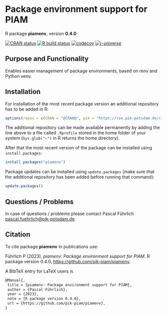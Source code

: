 # Package environment support for PIAM

R package **piamenv**, version **0.4.0**

[![CRAN status](https://www.r-pkg.org/badges/version/piamenv)](https://cran.r-project.org/package=piamenv)  [![R build status](https://github.com/pik-piam/piamenv/workflows/check/badge.svg)](https://github.com/pik-piam/piamenv/actions) [![codecov](https://codecov.io/gh/pik-piam/piamenv/branch/master/graph/badge.svg)](https://app.codecov.io/gh/pik-piam/piamenv) [![r-universe](https://pik-piam.r-universe.dev/badges/piamenv)](https://pik-piam.r-universe.dev/ui#builds)

## Purpose and Functionality

Enables easier management of package environments, based on renv and Python venv.


## Installation

For installation of the most recent package version an additional repository has to be added in R:

```r
options(repos = c(CRAN = "@CRAN@", pik = "https://rse.pik-potsdam.de/r/packages"))
```
The additional repository can be made available permanently by adding the line above to a file called `.Rprofile` stored in the home folder of your system (`Sys.glob("~")` in R returns the home directory).

After that the most recent version of the package can be installed using `install.packages`:

```r 
install.packages("piamenv")
```

Package updates can be installed using `update.packages` (make sure that the additional repository has been added before running that command):

```r 
update.packages()
```

## Questions / Problems

In case of questions / problems please contact Pascal Führlich <pascal.fuehrlich@pik-potsdam.de>.

## Citation

To cite package **piamenv** in publications use:

Führlich P (2023). _piamenv: Package environment support for PIAM_. R package version 0.4.0, <https://github.com/pik-piam/piamenv>.

A BibTeX entry for LaTeX users is

 ```latex
@Manual{,
  title = {piamenv: Package environment support for PIAM},
  author = {Pascal Führlich},
  year = {2023},
  note = {R package version 0.4.0},
  url = {https://github.com/pik-piam/piamenv},
}
```
